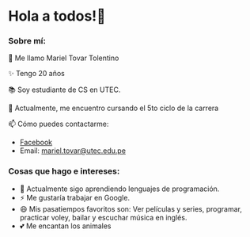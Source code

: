 # Hola a todos!👋

<!--
**MarielUTEC/MarielUTEC** is a ✨ _special_ ✨ repository because its `README.md` (this file) appears on your GitHub profile.
--> 
### Sobre mí:
<!--
-->
👋 Me llamo Mariel Tovar Tolentino

✨ Tengo 20 años

📚 Soy estudiante de CS en UTEC.

📂 Actualmente, me encuentro cursando el 5to ciclo de la carrera

📫 Cómo puedes contactarme: 
- [Facebook](https://www.facebook.com/MarielTovarTolentino/)
- Email: mariel.tovar@utec.edu.pe

### Cosas que hago e intereses:
- 🌱 Actualmente sigo aprendiendo lenguajes de programación.
- ⚡ Me gustaría trabajar en Google.
- 😄 Mis pasatiempos favoritos son: Ver películas y series, programar, practicar voley, bailar y escuchar música en inglés.
- 💕 Me encantan los animales

<!--

  
